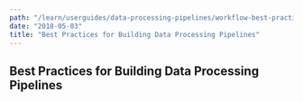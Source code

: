 ```yaml
---
path: "/learn/userguides/data-processing-pipelines/workflow-best-practices"
date: "2018-05-03"
title: "Best Practices for Building Data Processing Pipelines"
---
```


## Best Practices for Building Data Processing Pipelines
